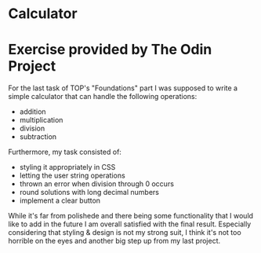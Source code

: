 # Calculator
# Exercise provided by The Odin Project

For the last task of TOP's "Foundations" part I was supposed to write a simple calculator that can handle the following operations:
- addition
- multiplication
- division
- subtraction

Furthermore, my task consisted of:
- styling it appropriately in CSS
- letting the user string operations
- thrown an error when division through 0 occurs
- round solutions with long decimal numbers
- implement a clear button

While it's far from polishede and there being some functionality that I would like to add in the future I am overall satisfied with the final result. 
Especially considering that styling & design is not my strong suit, I think it's not too horrible on the eyes and another big step up from my last project.
